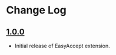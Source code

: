 # Change Log

## [1.0.0](https://github.com/EasyAccept/easy-vsextension/releases/tag/1.0.0)

- Initial release of EasyAccept extension.
